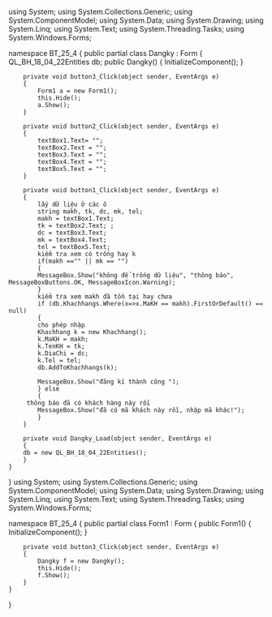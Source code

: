 using System;
using System.Collections.Generic;
using System.ComponentModel;
using System.Data;
using System.Drawing;
using System.Linq;
using System.Text;
using System.Threading.Tasks;
using System.Windows.Forms;

namespace BT_25_4
{
public partial class Dangky : Form
{
QL_BH_18_04_22Entities db;
public Dangky()
{
InitializeComponent();
}

        private void button3_Click(object sender, EventArgs e)
        {
            Form1 a = new Form1();
            this.Hide();
            a.Show();
        }

        private void button2_Click(object sender, EventArgs e)
        {
            textBox1.Text= "";
            textBox2.Text = "";
            textBox3.Text = "";
            textBox4.Text = "";
            textBox5.Text = "";
        }

        private void button1_Click(object sender, EventArgs e)
        {
            lấy dữ liệu ở các ô
            string makh, tk, dc, mk, tel;
            makh = textBox1.Text;
            tk = textBox2.Text; ;
            dc = textBox3.Text;
            mk = textBox4.Text;
            tel = textBox5.Text;
            kiểm tra xem có trống hay k
            if(makh =="" || mk == "")
            {
            MessageBox.Show("không để trống dữ liệu", "thông báo", MessageBoxButtons.OK, MessageBoxIcon.Warning);
            }
            kiểm tra xem makh đã tồn tại hay chưa
            if (db.Khachhangs.Where(x=>x.MaKH == makh).FirstOrDefault() == null)
            {
            cho phép nhập
            Khachhang k = new Khachhang();
            k.MaKH = makh;
            k.TenKH = tk;
            k.DiaChi = dc;
            k.Tel = tel;
            db.AddToKhachhangs(k);

            MessageBox.Show("đăng kí thành công ");
            } else
            {
         thông báo đã có khách hàng này rồi
            MessageBox.Show("đã có mã khách này rồi, nhập mã khác!");
            }
        }

        private void Dangky_Load(object sender, EventArgs e)
        {
        db = new QL_BH_18_04_22Entities();
        }
    }

}
using System;
using System.Collections.Generic;
using System.ComponentModel;
using System.Data;
using System.Drawing;
using System.Linq;
using System.Text;
using System.Threading.Tasks;
using System.Windows.Forms;

namespace BT_25_4
{
public partial class Form1 : Form
{
public Form1()
{
InitializeComponent();
}

        private void button3_Click(object sender, EventArgs e)
        {
            Dangky f = new Dangky();
            this.Hide();
            f.Show();
        }
    }

}
